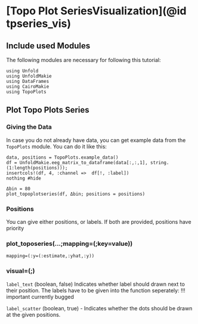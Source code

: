 # [Topo Plot SeriesVisualization](@id tpseries_vis)


## Include used Modules
The following modules are necessary for following this tutorial:
```@example main
using Unfold
using UnfoldMakie
using DataFrames
using CairoMakie
using TopoPlots
```
## Plot Topo Plots Series

### Giving the Data

In case you do not already have data, you can get example data from the `TopoPlots` module. 
You can do it like this:
```@example main
data, positions = TopoPlots.example_data()
df = UnfoldMakie.eeg_matrix_to_dataframe(data[:,:,1], string.(1:length(positions)));
insertcols!(df, 4, :channel =>  df[!, :label])
nothing #hide
```

```@example main
Δbin = 80
plot_topoplotseries(df, Δbin; positions = positions)
```


### Positions
You can give either positions, or labels. If both are provided, positions have priority

### plot_toposeries(...;mapping=(;key=value))
`mapping=(:y=(:estimate,:yhat,:y))`

### visual=(;)
`label_text` (boolean, false) Indicates whether label should drawn next to their position.
The labels have to be given into the function seperately:
!!! important
    currently bugged

`label_scatter` (boolean, true) - Indicates whether the dots should be drawn at the given positions.

